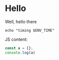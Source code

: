# Hello

Well, hello there

```shell
echo "timing $ENV_TIME"
```

JS content:

```javascript
const a = {};
console.log(a)
```